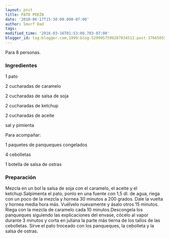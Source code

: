 ```yaml
---
layout: post
title: PATO PEKÍN
date: '2010-06-17T15:30:00.000-07:00'
author: Smurf Dad
tags: 
modified_time: '2016-03-16T01:53:08.703-07:00'
blogger_id: tag:blogger.com,1999:blog-5299957599287034512.post-3766505558740294579
---
```


Para 8 personas.

<h3>Ingredientes</h3>

1 pato

2 cucharadas de caramelo

2 cucharadas de salsa de soja

2 cucharadas de ketchup

2 cucharadas de aceite

sal y pimienta

Para acompañar:

1 paquetes de panqueques congelados

4 cebolletas

1 botella de salsa de ostras

<h3>Preparación</h3>

Mezcla en un bol la salsa de soja con el caramelo, el aceite y el ketchup.Salpimenta el pato, ponlo en una fuente con 1,5 dl. de agua, riega con un poco de la mezcla y hornea 30 minutos a 200 grados. Dale la vuelta y hornea media hora más. Vuélvelo nuevamente y ásalo otros 15 minutos. Riega con la mezcla de caramelo cada 10 minutos.Descongela los panqueques siguiendo las explicaciones del envase, cócelo al vapor durante 3 minutos y corta en juliana la parte más tierna de los tallos de las cebolletas. Sirve el pato troceado con los panqueques, la cebolleta y la salsa de ostras.

